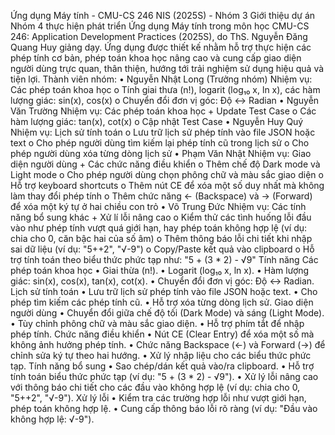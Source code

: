Ứng dụng Máy tính - CMU-CS 246 NIS (2025S) - Nhóm 3
Giới thiệu dự án
Nhóm 4 thực hiện phát triển Ứng dụng Máy tính trong môn học CMU-CS 246: Application Development Practices (2025S), do ThS. Nguyễn Đăng Quang Huy giảng dạy. Ứng dụng được thiết kế nhằm hỗ trợ thực hiện các phép tính cơ bản, phép toán khoa học nâng cao và cung cấp giao diện người dùng trực quan, thân thiện, hướng tới trải nghiệm sử dụng hiệu quả và tiện lợi.
Thành viên nhóm: 
•	Nguyễn Nhật Long (Trưởng nhóm)
Nhiệm vụ: Các phép toán khoa học
o	Tính giai thưa (n!), logarit (log₁₀ x, ln x), các hàm lượng giác: sin(x), cos(x)
o	Chuyển đổi đơn vị góc: Độ ↔ Radian
•	Nguyễn Văn Trường
Nhiệm vụ: Các phép toán khoa học + Update Test Case
o	Các hàm lượng giác: tan(x), cot(x)
o	Cập nhật Test Case
•	Nguyễn Huy Quý 
Nhiệm vụ: Lịch sử tính toán
o	Lưu trữ lịch sử phép tính vào file JSON hoặc text
o	Cho phép người dùng tìm kiếm lại phép tính cũ trong lịch sử
o	Cho phép người dùng xóa từng dòng lịch sử
•	Phạm Văn Nhật
Nhiệm vụ: Giao diện người dùng + Các chức năng điều khiển
o	Thêm chế độ Dark mode và Light mode
o	Cho phép người dùng chọn phông chữ và màu sắc giao diện
o	Hỗ trợ keyboard shortcuts
o	Thêm nút CE để xóa một số duy nhất mà không làm thay đổi phép tính
o	Thêm chức năng ← (Backspace) và → (Forward) để xóa một ký tự ở hai chiều con trỏ
•	Võ Trung Đức
Nhiệm vụ: Các tính năng bổ sung khác + Xử lí lỗi nâng cao
o	Kiểm thử các tình huống lỗi đầu vào như phép tính vượt quá giới hạn, hay phép toán không hợp lệ (ví dụ: chia cho 0, căn bậc hai của số âm)
o	Thêm thông báo lỗi chi tiết khi nhập sai dữ liệu (ví dụ: "5++2", "√-9")
o	Copy/Paste kết quả vào clipboard
o	Hỗ trợ tính toán theo biểu thức phức tạp như: "5 + (3 * 2) - √9"
Tính năng
Các phép toán khoa học
•	Giai thừa (n!).
•	Logarit (log₁₀ x, ln x).
•	Hàm lượng giác: sin(x), cos(x), tan(x), cot(x).
•	Chuyển đổi đơn vị góc: Độ ↔ Radian.
Lịch sử tính toán
•	Lưu trữ lịch sử phép tính vào file JSON hoặc text.
•	Cho phép tìm kiếm các phép tính cũ.
•	Hỗ trợ xóa từng dòng lịch sử.
Giao diện người dùng
•	Chuyển đổi giữa chế độ tối (Dark Mode) và sáng (Light Mode).
•	Tùy chỉnh phông chữ và màu sắc giao diện.
•	Hỗ trợ phím tắt để nhập phép tính.
Chức năng điều khiển
•	Nút CE (Clear Entry) để xóa một số mà không ảnh hưởng phép tính.
•	Chức năng Backspace (←) và Forward (→) để chỉnh sửa ký tự theo hai hướng.
•	Xử lý nhập liệu cho các biểu thức phức tạp.
Tính năng bổ sung
•	Sao chép/dán kết quả vào/ra clipboard.
•	Hỗ trợ tính toán biểu thức phức tạp (ví dụ: "5 + (3 * 2) - √9").
•	Xử lý lỗi nâng cao với thông báo chi tiết cho các đầu vào không hợp lệ (ví dụ: chia cho 0, "5++2", "√-9").
Xử lý lỗi
•	Kiểm tra các trường hợp lỗi như vượt giới hạn, phép toán không hợp lệ.
•	Cung cấp thông báo lỗi rõ ràng (ví dụ: "Đầu vào không hợp lệ: √-9").
